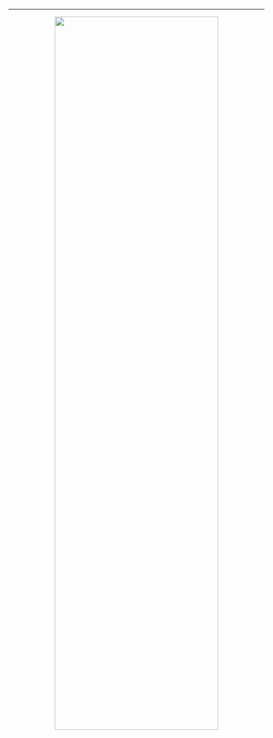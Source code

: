 <hr>

<p  align="center">
<img src="https://user-images.githubusercontent.com/98363075/165808807-dd12ecb7-8016-4abf-84fc-a93f5edf5079.png" width=80% height=60%>
</p>


<!--
**Santiago220991/Santiago220991** is a ✨ _special_ ✨ repository because its `README.md` (this file) appears on your GitHub profile.

Here are some ideas to get you started:

- 🔭 I’m currently working on ...
- 🌱 I’m currently learning ...
- 👯 I’m looking to collaborate on ...
- 🤔 I’m looking for help with ...
- 💬 Ask me about ...
- 📫 How to reach me: ...
- 😄 Pronouns: ...
- ⚡ Fun fact: ...
-->
